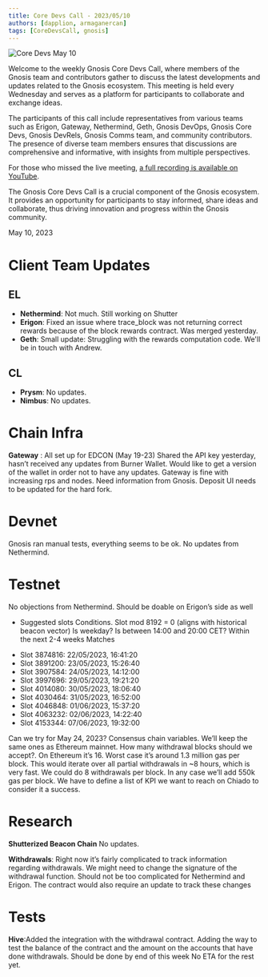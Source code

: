 ```yaml
---
title: Core Devs Call - 2023/05/10
authors: [dapplion, armaganercan]
tags: [CoreDevsCall, gnosis]
---
```


![Core Devs May 10](https://github.com/gnosischain/documentation-1/assets/75987728/13514dd0-c1a3-427a-8023-db4b124f91ce)

Welcome to the weekly Gnosis Core Devs Call, where members of the Gnosis team and contributors gather to discuss the latest developments and updates related to the Gnosis ecosystem. This meeting is held every Wednesday and serves as a platform for participants to collaborate and exchange ideas.

The participants of this call include representatives from various teams such as Erigon, Gateway, Nethermind, Geth, Gnosis DevOps, Gnosis Core Devs, Gnosis DevRels, Gnosis Comms team, and community contributors. The presence of diverse team members ensures that discussions are comprehensive and informative, with insights from multiple perspectives.

For those who missed the live meeting, [a full recording is available on YouTube](https://www.youtube.com/watch?v=RXI-ObxMnfs).

The Gnosis Core Devs Call is a crucial component of the Gnosis ecosystem. It provides an opportunity for participants to stay informed, share ideas and collaborate, thus driving innovation and progress within the Gnosis community.

May 10, 2023

# Client Team Updates

## EL

- **Nethermind**: Not much. Still working on Shutter
- **Erigon**: Fixed an issue where trace_block was not returning correct rewards because of the block rewards contract. Was merged yesterday.
- **Geth**: Small update: Struggling with the rewards computation code. We'll be in touch with Andrew.

## CL

- **Prysm**: No updates.
- **Nimbus**: No updates.

# Chain Infra

**Gateway** : All set up for EDCON (May 19-23) Shared the API key yesterday, hasn’t received any updates from Burner Wallet. Would like to get a version of the wallet in order not to have any updates. Gateway is fine with increasing rps and nodes.
Need information from Gnosis. Deposit UI needs to be updated for the hard fork.

# Devnet

Gnosis ran manual tests, everything seems to be ok. No updates from Nethermind.

# Testnet

No objections from Nethermind. Should be doable on Erigon’s side as well

- Suggested slots
  Conditions. Slot mod 8192 = 0 (aligns with historical beacon vector)
  Is weekday?
  Is between 14:00 and 20:00 CET?
  Within the next 2-4 weeks
  Matches

* Slot 3874816: 22/05/2023, 16:41:20
* Slot 3891200: 23/05/2023, 15:26:40
* Slot 3907584: 24/05/2023, 14:12:00
* Slot 3997696: 29/05/2023, 19:21:20
* Slot 4014080: 30/05/2023, 18:06:40
* Slot 4030464: 31/05/2023, 16:52:00
* Slot 4046848: 01/06/2023, 15:37:20
* Slot 4063232: 02/06/2023, 14:22:40
* Slot 4153344: 07/06/2023, 19:32:00

Can we try for May 24, 2023? Consensus chain variables. We’ll keep the same ones as Ethereum mainnet. How many withdrawal blocks should we accept?. On Ethereum it’s 16. Worst case it’s around 1.3 million gas per block. This would iterate over all partial withdrawals in ~8 hours, which is very fast. We could do 8 withdrawals per block. In any case we’ll add 550k gas per block. We have to define a list of KPI we want to reach on Chiado to consider it a success.

# Research

**Shutterized Beacon Chain** No updates.

**Withdrawals**: Right now it’s fairly complicated to track information regarding withdrawals. We might need to change the signature of the withdrawal function. Should not be too complicated for Nethermind and Erigon. The contract would also require an update to track these changes

# Tests

**Hive**:Added the integration with the withdrawal contract. Adding the way to test the balance of the contract and the amount on the accounts that have done withdrawals. Should be done by end of this week
No ETA for the rest yet.
